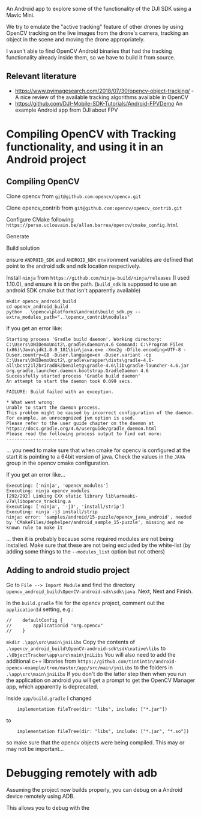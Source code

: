 An Android app to explore some of the functionality of the DJI SDK using a Mavic Mini.

We try to emulate the "active tracking" feature of other drones by using OpenCV tracking on the live images from the drone's camera, tracking an object in the scene and moving the drone appropriately.

I wasn't able to find OpenCV Android binaries that had the tracking functionality already inside them, so we have to build it from source.

## Relevant literature

- https://www.pyimagesearch.com/2018/07/30/opencv-object-tracking/ - A nice review of the available tracking algorithms available in OpenCV
- https://github.com/DJI-Mobile-SDK-Tutorials/Android-FPVDemo An example Android app from DJI about FPV

# Compiling OpenCV with Tracking functionality, and using it in an Android project

## Compiling OpenCV

Clone opencv from `git@github.com:opencv/opencv.git`

Clone opencv_contrib from `git@github.com:opencv/opencv_contrib.git`

Configure CMake following `https://perso.uclouvain.be/allan.barrea/opencv/cmake_config.html`

Generate

Build solution

ensure `ANDROID_SDK` and `ANDROID_NDK` environment variables are defined that point to the android sdk and ndk location respectively.

Install `ninja` from `https://github.com/ninja-build/ninja/releases` (I used 1.10.0), and ensure it is on the path.  (`build_sdk` is supposed to use an android SDK cmake but that isn't apparently available)

```
mkdir opencv_android_build
cd opencv_android_build
python ..\opencv\platforms\android\build_sdk.py --extra_modules_path="..\opencv_contrib\modules"
```

If you get an error like:
```
Starting process 'Gradle build daemon'. Working directory: C:\Users\ONIDemoUnit2\.gradle\daemon\4.6 Command: C:\Program Files (x86)\Java\jdk1.8.0_181\bin\java.exe -Xmx2g -Dfile.encoding=UTF-8 -Duser.country=GB -Duser.language=en -Duser.variant -cp C:\Users\ONIDemoUnit2\.gradle\wrapper\dists\gradle-4.6-all\bcst21l2brirad8k2ben1letg\gradle-4.6\lib\gradle-launcher-4.6.jar org.gradle.launcher.daemon.bootstrap.GradleDaemon 4.6
Successfully started process 'Gradle build daemon'
An attempt to start the daemon took 0.099 secs.

FAILURE: Build failed with an exception.

* What went wrong:
Unable to start the daemon process.
This problem might be caused by incorrect configuration of the daemon.
For example, an unrecognized jvm option is used.
Please refer to the user guide chapter on the daemon at https://docs.gradle.org/4.6/userguide/gradle_daemon.html
Please read the following process output to find out more:
-----------------------
```
... you need to make sure that when cmake for opencv is configured at the start it is pointing to a 64bit version of java.  Check the values in the `JAVA` group in the opencv cmake configuration.


If you get an error like...
```
Executing: ['ninja', 'opencv_modules']
Executing: ninja opencv_modules
[292/292] Linking CXX static library lib\armeabi-v7a\libopencv_tracking.a
Executing: ['ninja', '-j3', 'install/strip']
Executing: ninja -j3 install/strip
ninja: error: 'samples/android/15-puzzle/opencv_java_android', needed by 'CMakeFiles/dephelper/android_sample_15-puzzle', missing and no known rule to make it
```
... then it is probably because some required modules are not being installed.  Make sure that these are not being excluded by the white-list (by adding some things to the `--modules_list` option but not others)


## Adding to android studio project

Go to `File --> Import Module` and find the directory `opencv_android_build\OpenCV-android-sdk\sdk\java`.  Next, Next and Finish.

In the `build.gradle` file for the opencv project, comment out the `applicationId` setting, e.g.:
```
//    defaultConfig {
//        applicationId "org.opencv"
//    }
```

`mkdir .\app\src\main\jniLibs`
Copy the contents of `.\opencv_android_build\OpenCV-android-sdk\sdk\native\libs` to `.\ObjectTracker\app\src\main\jniLibs`
You will also need to add the additional c++ libraries from `https://github.com/tintintin/android-opencv-example/tree/master/app/src/main/jniLibs` to the folders in `.\app\src\main\jniLibs`
If you don't do the latter step then when you run the application on android you will get a prompt to get the OpenCV Manager app, which apparently is deprecated.

Inside `app/build.gradle` I changed
```
    implementation fileTree(dir: "libs", include: ["*.jar"])
```
to
```
    implementation fileTree(dir: "libs", include: ["*.jar", "*.so"])
```
so make sure that the opencv objects were being compiled.  This may or may not be important...


# Debugging remotely with adb

Assuming the project now builds properly, you can debug on a Android device remotely using ADB.

This allows you to debug with the 